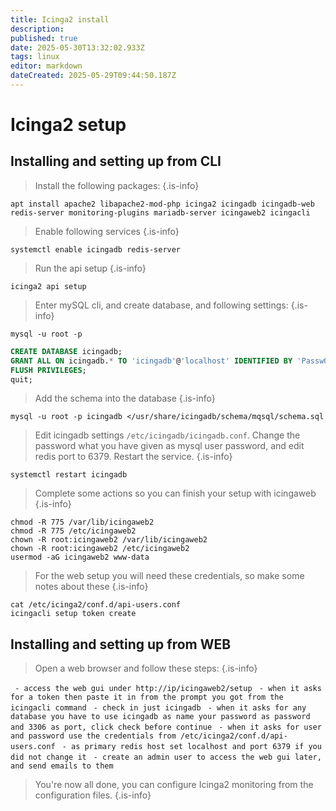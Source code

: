 ```yaml
---
title: Icinga2 install
description: 
published: true
date: 2025-05-30T13:32:02.933Z
tags: linux
editor: markdown
dateCreated: 2025-05-29T09:44:50.187Z
---
```


# Icinga2 setup

## Installing and setting up from CLI
> Install the following packages:
{.is-info}

```
apt install apache2 libapache2-mod-php icinga2 icingadb icingadb-web redis-server monitoring-plugins mariadb-server icingaweb2 icingacli
```

> Enable following services
{.is-info}

```
systemctl enable icingadb redis-server
```

> Run the api setup
{.is-info}

```
icinga2 api setup
```

> Enter mySQL cli, and create database, and following settings:
{.is-info}

```
mysql -u root -p
```

```sql
CREATE DATABASE icingadb;
GRANT ALL ON icingadb.* TO 'icingadb'@'localhost' IDENTIFIED BY 'Passw0rd';
FLUSH PRIVILEGES;
quit;
```

> Add the schema into the database
{.is-info}

```
mysql -u root -p icingadb </usr/share/icingadb/schema/mqsql/schema.sql
```

> Edit icingadb settings `/etc/icingadb/icingadb.conf`. Change the password what you have given as mysql user password, and edit redis port to 6379. Restart the service.
{.is-info}

```
systemctl restart icingadb
```

> Complete some actions so you can finish your setup with icingaweb
{.is-info}

```
chmod -R 775 /var/lib/icingaweb2
chmod -R 775 /etc/icingaweb2
chown -R root:icingaweb2 /var/lib/icingaweb2
chown -R root:icingaweb2 /etc/icingaweb2
usermod -aG icingaweb2 www-data
```

> For the web setup you will need these credentials, so make some notes about these
{.is-info}

```
cat /etc/icinga2/conf.d/api-users.conf
icingacli setup token create
```

## Installing and setting up from WEB

> Open a web browser and follow these steps:
{.is-info}

` - access the web gui under http://ip/icingaweb2/setup`
` - when it asks for a token then paste it in from the prompt you got from the icingacli command`
` - check in just icingadb`
` - when it asks for any database you have to use icingadb as name your password as password and 3306 as port, click check before continue`
` - when it asks for user and password use the credentials from /etc/icinga2/conf.d/api-users.conf`
` - as primary redis host set localhost and port 6379 if you did not change it`
` - create an admin user to access the web gui later, and send emails to them`

> You're now all done, you can configure Icinga2 monitoring from the configuration files.
{.is-info}
